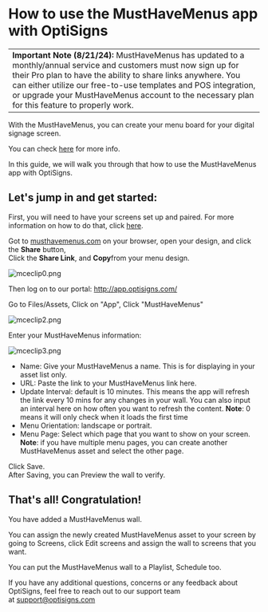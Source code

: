 # How to use the MustHaveMenus  app with OptiSigns

|  |
| --- |
| **Important Note (8/21/24):** MustHaveMenus has updated to a monthly/annual service and customers must now sign up for their Pro plan to have the ability to share links anywhere.  You can either utilize our free-to-use templates and POS integration, or upgrade your MustHaveMenus account to the necessary plan for this feature to properly work. |

With the MustHaveMenus, you can create your menu board for your digital signage screen.

You can check [here](https://www.musthavemenus.com/) for more info.

In this guide, we will walk you through that how to use the MustHaveMenus app with OptiSigns.

## **Let's jump in and get started:**

First, you will need to have your screens set up and paired. For more information on how to do that, click [here](https://www.optisigns.com/blog/how-to-set-up-digital-signs-with-optisigns-and-amazon-fire-tv).

Got to [musthavemenus.com](https://www.musthavemenus.com/) on your browser, open your design, and click the **Share** button,  
Click the **Share Link**, and **Copy**from your menu design.

![mceclip0.png](https://support.optisigns.com/hc/article_attachments/12454063939987)

Then log on to our portal: <http://app.optisigns.com/>

Go to Files/Assets, Click on "App", Click "MustHaveMenus"

![mceclip2.png](https://support.optisigns.com/hc/article_attachments/12454067909267)

Enter your MustHaveMenus information:

![mceclip3.png](https://support.optisigns.com/hc/article_attachments/12454100393491)

* Name: Give your MustHaveMenus a name. This is for displaying in your asset list only.
* URL: Paste the link to your MustHaveMenus link here.
* Update Interval: default is 10 minutes. This means the app will refresh the link every 10 mins for any changes in your wall. You can also input an interval here on how often you want to refresh the content. **Note**: 0 means it will only check when it loads the first time
* Menu Orientation: landscape or portrait.
* Menu Page: Select which page that you want to show on your screen. **Note**: if you have multiple menu pages, you can create another MustHaveMenus asset and select the other page.

Click Save.  
After Saving, you can Preview the wall to verify.

## **That's all! Congratulation!**

You have added a MustHaveMenus wall.

You can assign the newly created MustHaveMenus asset to your screen by going to Screens, click Edit screens and assign the wall to screens that you want.

You can put the MustHaveMenus wall to a Playlist, Schedule too.

If you have any additional questions, concerns or any feedback about OptiSigns, feel free to reach out to our support team at [support@optisigns.com](mailto:support@optisigns.com)